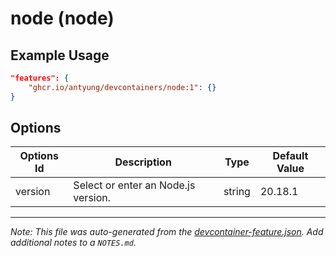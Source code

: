 
# node (node)



## Example Usage

```json
"features": {
    "ghcr.io/antyung/devcontainers/node:1": {}
}
```

## Options

| Options Id | Description | Type | Default Value |
|-----|-----|-----|-----|
| version | Select or enter an Node.js version. | string | 20.18.1 |



---

_Note: This file was auto-generated from the [devcontainer-feature.json](https://github.com/antyung/devcontainers/blob/main/src/features/node/devcontainer-feature.json).  Add additional notes to a `NOTES.md`._
